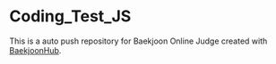 # Coding_Test_JS
This is a auto push repository for Baekjoon Online Judge created with [BaekjoonHub](https://github.com/BaekjoonHub/BaekjoonHub).

